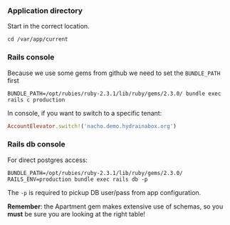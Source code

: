 ### Application directory
Start in the correct location.
```
cd /var/app/current
```

### Rails console
Because we use some gems from github we need to set the `BUNDLE_PATH` first
```shell
BUNDLE_PATH=/opt/rubies/ruby-2.3.1/lib/ruby/gems/2.3.0/ bundle exec rails c production
```

In console, if you want to switch to a specific tenant:
```ruby
AccountElevator.switch!('nacho.demo.hydrainabox.org')
```

### Rails db console
For direct postgres access:
```shell
BUNDLE_PATH=/opt/rubies/ruby-2.3.1/lib/ruby/gems/2.3.0/ RAILS_ENV=production bundle exec rails db -p
```
The `-p` is required to pickup DB user/pass from app configuration.

**Remember**: the Apartment gem makes extensive use of schemas, so you **must** be sure you are looking at the right table!